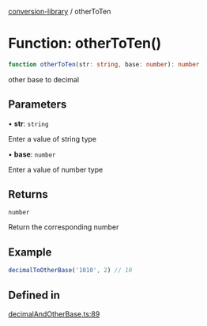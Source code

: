 [conversion-library](../index.md) / otherToTen

# Function: otherToTen()

```ts
function otherToTen(str: string, base: number): number
```

other base to decimal

## Parameters

• **str**: `string`

Enter a value of string type

• **base**: `number`

Enter a value of number type

## Returns

`number`

Return the corresponding number

## Example

```ts
decimalToOtherBase('1010', 2) // 10
```

## Defined in

[decimalAndOtherBase.ts:89](https://github.com/fxss5201/conversion-library/blob/7986b4281d32fb392b20396e877bb0afeec7e5dc/lib/decimal-conversion/decimalAndOtherBase.ts#L89)
